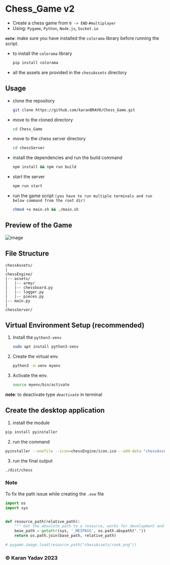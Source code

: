 # Chess_Game v2

- Create a chess game from `0 -> END` `#multiplayer`
- Using: `Pygame`, `Python`, `Node.js`, `Socket.io`

**_`note`_**: make sure you have installed the `colorama` library before running the script.

- to install the `colorama` library

  ```bash
  pip install colorama
  ```

- all the assets are provided in the `chessAssets` directory

## Usage

- clone the repository

  ```bash
  git clone https://github.com/karanBRAVO/Chess_Game.git
  ```

- move to the cloned directory

  ```bash
  cd Chess_Game
  ```

- move to the chess server directory

  ```bash
  cd chessServer
  ```

- install the dependencies and run the build command

  ```bash
  npm install && npm run build
  ```

- start the server

  ```bash
  npm run start
  ```

- run the game script `(you have to run multiple terminals and run below command from the root dir)`

  ```bash
  chmod +x main.sh && ./main.sh
  ```

## Preview of the Game

![image](https://github.com/karanBRAVO/Chess_Game/assets/77043443/f283403d-c224-4d7b-b38a-61fd14428a2f)

## File Structure

    chessAssets/
    |
    chessEngine/
    |-- assets/
    |   |-- army/
    |   |-- chessboard.py
    |   |-- logger.py
    |   |-- pieces.py
    |-- main.py
    |
    chessServer/

## Virtual Environment Setup (recommended)

1. Install the `python3-venv`

   ```bash
   sudo apt install python3-venv
   ```

2. Create the virtual env.

   ```bash
   python3 -m venv myenv
   ```

3. Activate the env.

   ```bash
   source myenv/bin/activate
   ```

**note**: to deactivate type _`deactivate`_ in terminal

## Create the desktop application

1. install the module

```bash
pip install pyinstaller
```

2. run the command

```bash
pyinstaller --onefile --icon=chessEngine/icon.ico --add-data "chessAssets;chessAssets" --hidden-import socketio --hidden-import colorama --name=chess chessEngine/main.py
```

3. run the final output

```
./dist/chess
```

### Note

To fix the path issue while creating the `.exe` file

```python
import os
import sys


def resource_path(relative_path):
    """ Get the absolute path to a resource, works for development and PyInstaller bundling """
    base_path = getattr(sys, '_MEIPASS', os.path.abspath("."))
    return os.path.join(base_path, relative_path)

# pygame.image.load(resource_path("chessAssets/rook.png"))
```

### ©️ Karan Yadav 2023
